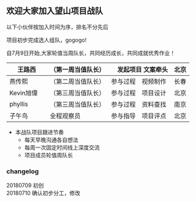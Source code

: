 ## 欢迎大家加入望山项目战队

以下小伙伴按加入时间为序，排名不分先后

项目初步完成选人组队，gogogo!

自7月9日开始,大家轮值当周队长，共同经历成长，共同成就优秀作业！

|王路西  |（第一周当值队长）|　发起项目 文案牵头 | 北京|
|----|----|----|----|
|燕传熙　|（第二周当值队长）|参与过程　视频制作| 长春|
|Kevin旭偉　|（第三周当值队长）|参与过程　项目设计 |  北京|
|phyllis|（第三周当值队长）|参与过程　资料查找| 南京|
|子午鸟|全程观察员|参与指导　项目评点| 北京|

- 本战队项目跟进节奏
   - 每天早晚沟通各自想法
   - 每周一次固定时间线上深度交流
   - 项目成员轮值周队长
   
### changelog
20180709 初创   
20180710  确认初步分工，修改
